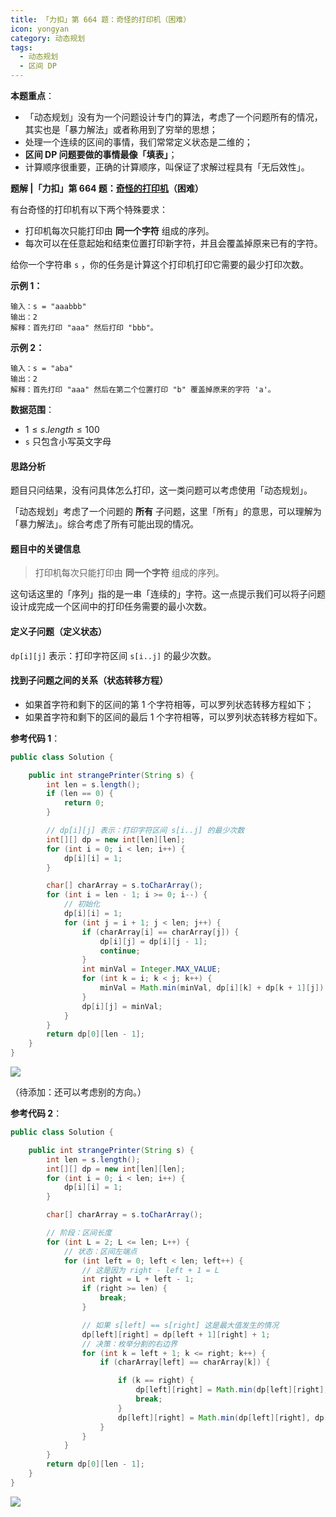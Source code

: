 ```yaml
---
title: 「力扣」第 664 题：奇怪的打印机（困难）
icon: yongyan
category: 动态规划
tags:
  - 动态规划
  - 区间 DP
---
```


**本题重点**：

+ 「动态规划」没有为一个问题设计专门的算法，考虑了一个问题所有的情况，其实也是「暴力解法」或者称用到了穷举的思想；
+ 处理一个连续的区间的事情，我们常常定义状态是二维的；
+ **区间 DP 问题要做的事情最像「填表」**；
+ 计算顺序很重要，正确的计算顺序，叫保证了求解过程具有「无后效性」。


**题解 |「力扣」第 664 题：[奇怪的打印机](https://leetcode-cn.com/problems/strange-printer/)（困难）**

有台奇怪的打印机有以下两个特殊要求：

- 打印机每次只能打印由 **同一个字符** 组成的序列。
- 每次可以在任意起始和结束位置打印新字符，并且会覆盖掉原来已有的字符。

给你一个字符串 `s` ，你的任务是计算这个打印机打印它需要的最少打印次数。

**示例 1：**

```
输入：s = "aaabbb"
输出：2
解释：首先打印 "aaa" 然后打印 "bbb"。
```

**示例 2：**

```
输入：s = "aba"
输出：2
解释：首先打印 "aaa" 然后在第二个位置打印 "b" 覆盖掉原来的字符 'a'。
```

**数据范围**：

- $1 \le s.length \le 100$
- `s` 只包含小写英文字母

#### 思路分析

题目只问结果，没有问具体怎么打印，这一类问题可以考虑使用「动态规划」。

「动态规划」考虑了一个问题的 **所有** 子问题，这里「所有」的意思，可以理解为「暴力解法」。综合考虑了所有可能出现的情况。

#### 题目中的关键信息

> 打印机每次只能打印由 **同一个字符** 组成的序列。

这句话这里的「序列」指的是一串「连续的」字符。这一点提示我们可以将子问题设计成完成一个区间中的打印任务需要的最小次数。

#### 定义子问题（定义状态）

`dp[i][j]` 表示：打印字符区间 `s[i..j]` 的最少次数。

#### 找到子问题之间的关系（状态转移方程）


+ 如果首字符和剩下的区间的第 1 个字符相等，可以罗列状态转移方程如下；
+ 如果首字符和剩下的区间的最后 1 个字符相等，可以罗列状态转移方程如下。


**参考代码 1**：

```java 
public class Solution {

    public int strangePrinter(String s) {
        int len = s.length();
        if (len == 0) {
            return 0;
        }

        // dp[i][j] 表示：打印字符区间 s[i..j] 的最少次数
        int[][] dp = new int[len][len];
        for (int i = 0; i < len; i++) {
            dp[i][i] = 1;
        }

        char[] charArray = s.toCharArray();
        for (int i = len - 1; i >= 0; i--) {
            // 初始化
            dp[i][i] = 1;
            for (int j = i + 1; j < len; j++) {
                if (charArray[i] == charArray[j]) {
                    dp[i][j] = dp[i][j - 1];
                    continue;
                }
                int minVal = Integer.MAX_VALUE;
                for (int k = i; k < j; k++) {
                    minVal = Math.min(minVal, dp[i][k] + dp[k + 1][j]);
                }
                dp[i][j] = minVal;
            }
        }
        return dp[0][len - 1];
    }
}
```


![](https://files.mdnice.com/user/5576/a33e431c-22c2-4fb1-a04c-e8f6560d587c.png)


（待添加：还可以考虑别的方向。）

**参考代码 2**：


```java
public class Solution {

    public int strangePrinter(String s) {
        int len = s.length();
        int[][] dp = new int[len][len];
        for (int i = 0; i < len; i++) {
            dp[i][i] = 1;
        }

        char[] charArray = s.toCharArray();

        // 阶段：区间长度
        for (int L = 2; L <= len; L++) {
            // 状态：区间左端点
            for (int left = 0; left < len; left++) {
                // 这是因为 right - left + 1 = L
                int right = L + left - 1;
                if (right >= len) {
                    break;
                }

                // 如果 s[left] == s[right] 这是最大值发生的情况
                dp[left][right] = dp[left + 1][right] + 1;
                // 决策：枚举分割的右边界
                for (int k = left + 1; k <= right; k++) {
                    if (charArray[left] == charArray[k]) {

                        if (k == right) {
                            dp[left][right] = Math.min(dp[left][right], dp[left][k - 1]);
                            break;
                        }
                        dp[left][right] = Math.min(dp[left][right], dp[left][k - 1] + dp[k + 1][right]);
                    }
                }
            }
        }
        return dp[0][len - 1];
    }
}
```


![](https://files.mdnice.com/user/5576/617ec28e-07a5-49c3-8f23-1a6e95529cff.png)



